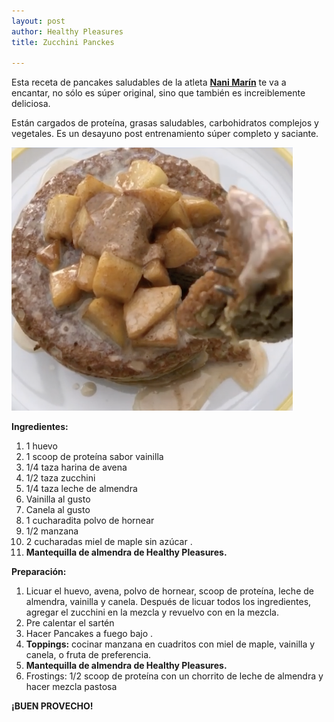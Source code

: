 ```yaml
---
layout: post
author: Healthy Pleasures
title: Zucchini Panckes

---
```

Esta receta de pancakes saludables de la atleta [**Nani Marín**](https://www.instagram.com/nanimaringuzman/ "Nani Marín") te va a encantar, no sólo es súper original, sino que también es increiblemente deliciosa.

Están cargados de proteína, grasas saludables, carbohidratos complejos y vegetales. Es un desayuno post entrenamiento súper completo y saciante.

![](/images/zuchinni-panckaes2.png)

**Ingredientes:**

 1. 1 huevo
 2. 1 scoop de proteína sabor vainilla
 3. 1/4 taza harina de avena
 4. 1/2 taza zucchini
 5. 1/4 taza leche de almendra
 6. Vainilla al gusto
 7. Canela al gusto
 8. 1 cucharadita polvo de hornear
 9. 1/2 manzana
10. 2 cucharadas miel de maple sin azúcar .
11. **Mantequilla de almendra de Healthy Pleasures.**

**Preparación:**

1. Licuar el huevo, avena, polvo de hornear, scoop de proteína, leche de almendra, vainilla y canela. Después de licuar todos los ingredientes, agregar el zucchini en la mezcla y revuelvo con en la mezcla. 
2. Pre calentar el sartén
3. Hacer Pancakes a fuego bajo .
4. **Toppings:** cocinar manzana en cuadritos con miel de maple, vainilla y canela, o fruta de preferencia. 
5. **Mantequilla de almendra de Healthy Pleasures.**
6. Frostings: 1/2 scoop de proteína con un chorrito de leche de almendra y hacer mezcla pastosa

**¡BUEN PROVECHO!**